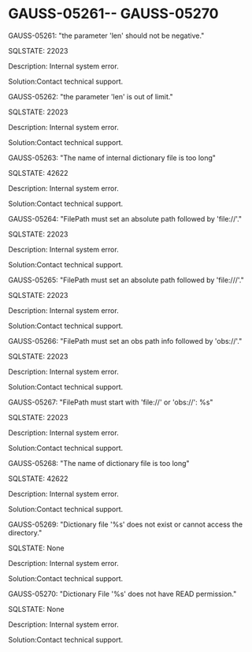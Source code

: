 # GAUSS-05261-- GAUSS-05270<a name="EN-US_TOPIC_0302073111"></a>

GAUSS-05261: "the parameter 'len' should not be negative."

SQLSTATE: 22023

Description: Internal system error.

Solution:Contact technical support.

GAUSS-05262: "the parameter 'len' is out of limit."

SQLSTATE: 22023

Description: Internal system error.

Solution:Contact technical support.

GAUSS-05263: "The name of internal dictionary file is too long"

SQLSTATE: 42622

Description: Internal system error.

Solution:Contact technical support.

GAUSS-05264: "FilePath must set an absolute path followed by 'file://'."

SQLSTATE: 22023

Description: Internal system error.

Solution:Contact technical support.

GAUSS-05265: "FilePath must set an absolute path followed by 'file:///'."

SQLSTATE: 22023

Description: Internal system error.

Solution:Contact technical support.

GAUSS-05266: "FilePath must set an obs path info followed by 'obs://'."

SQLSTATE: 22023

Description: Internal system error.

Solution:Contact technical support.

GAUSS-05267: "FilePath must start with 'file://' or 'obs://': %s"

SQLSTATE: 22023

Description: Internal system error.

Solution:Contact technical support.

GAUSS-05268: "The name of dictionary file is too long"

SQLSTATE: 42622

Description: Internal system error.

Solution:Contact technical support.

GAUSS-05269: "Dictionary file '%s' does not exist or cannot access the directory."

SQLSTATE: None

Description: Internal system error.

Solution:Contact technical support.

GAUSS-05270: "Dictionary File '%s' does not have READ permission."

SQLSTATE: None

Description: Internal system error.

Solution:Contact technical support.

